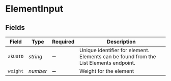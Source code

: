 # ElementInput


## Fields

| Field                                                                                 | Type                                                                                  | Required                                                                              | Description                                                                           |
| ------------------------------------------------------------------------------------- | ------------------------------------------------------------------------------------- | ------------------------------------------------------------------------------------- | ------------------------------------------------------------------------------------- |
| `akUUID`                                                                              | *string*                                                                              | :heavy_minus_sign:                                                                    | Unique identifier for element. Elements can be found from the List Elements endpoint. |
| `weight`                                                                              | *number*                                                                              | :heavy_minus_sign:                                                                    | Weight for the element                                                                |